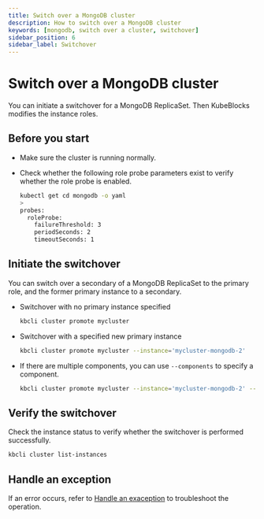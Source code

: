 ```yaml
---
title: Switch over a MongoDB cluster
description: How to switch over a MongoDB cluster
keywords: [mongodb, switch over a cluster, switchover]
sidebar_position: 6
sidebar_label: Switchover
---
```



# Switch over a MongoDB cluster

You can initiate a switchover for a MongoDB ReplicaSet. Then KubeBlocks modifies the instance roles.

## Before you start

* Make sure the cluster is running normally.
* Check whether the following role probe parameters exist to verify whether the role probe is enabled.

   ```bash
   kubectl get cd mongodb -o yaml
   >
   probes:
     roleProbe:
       failureThreshold: 3
       periodSeconds: 2
       timeoutSeconds: 1
   ```

## Initiate the switchover

You can switch over a secondary of a MongoDB ReplicaSet to the primary role, and the former primary instance to a secondary.

* Switchover with no primary instance specified

    ```bash
    kbcli cluster promote mycluster
    ```

* Switchover with a specified new primary instance

    ```bash
    kbcli cluster promote mycluster --instance='mycluster-mongodb-2'
    ```

* If there are multiple components, you can use `--components` to specify a component.

    ```bash
    kbcli cluster promote mycluster --instance='mycluster-mongodb-2' --components='mongodb'
    ```



## Verify the switchover

Check the instance status to verify whether the switchover is performed successfully.

```bash
kbcli cluster list-instances
```

## Handle an exception

If an error occurs, refer to [Handle an exaception](./../../handle-an-exception/handle-a-cluster-exception.md) to troubleshoot the operation.
